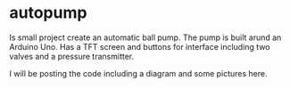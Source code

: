 # autopump
Is  small project create an automatic ball pump. The pump is built arund an Arduino Uno. Has a TFT screen and buttons for interface including two valves and a pressure transmitter.

I will be posting the code including a diagram and some pictures here.
